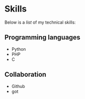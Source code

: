 # Skills

Below is a _list_ of my technical skills:
## Programming languages
- Python
- PHP
- C

## Collaboration
- Github 
- got
